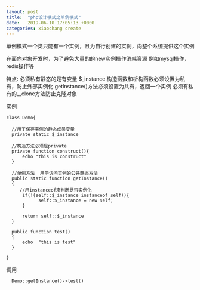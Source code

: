 ```yaml
---
layout: post
title:  "php设计模式之单例模式"
date:   2019-06-10 17:05:13 +0000
categories: xiaochang create
---
```



单例模式一个类只能有一个实例，且为自行创建的实例，向整个系统提供这个实例

在面向对象开发时，为了避免大量的的new实例操作消耗资源 例如mysql操作，redis操作等

特点:
  必须私有静态的是有变量 $_instance
  构造函数和析构函数必须设置为私有，防止外部实例化
  getInstance()方法必须设置为共有，返回一个实例
  必须有私有的__clone方法防止克隆对象
  

实例

    class Demo{
      
      //用于保存实例的静态成员变量
      private static $_instance
      
      //构造方法必须是private
      private function construct(){
          echo "this is construct"
      }
      
      //单例方法  用于访问实例的公共静态方法
      public static function getInstance()
      {
         //用instanceof来判断是否实例化
          if(!(self::$_instance instanceof self)){
                self::$_instance = new self;
          }
          
          return self::$_instance
      }
      
      public function test()
      {
          echo  "this is test" 
      }
    
    }
    
    
  调用
  
      Demo::getInstance()->test()
  
